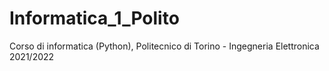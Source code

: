 # Informatica_1_Polito
Corso di informatica (Python), Politecnico di Torino - Ingegneria Elettronica 2021/2022
